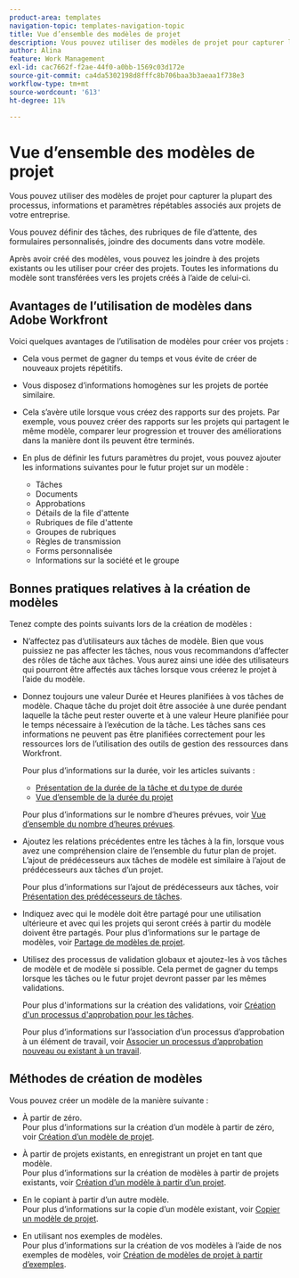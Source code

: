 ```yaml
---
product-area: templates
navigation-topic: templates-navigation-topic
title: Vue d’ensemble des modèles de projet
description: Vous pouvez utiliser des modèles de projet pour capturer la plupart des processus, informations et paramètres répétables associés aux projets de votre entreprise.
author: Alina
feature: Work Management
exl-id: cac7662f-f2ae-44f0-a0bb-1569c03d172e
source-git-commit: ca4da5302198d8fffc8b706baa3b3aeaa1f738e3
workflow-type: tm+mt
source-wordcount: '613'
ht-degree: 11%

---
```


# Vue d’ensemble des modèles de projet

<!-- Audited: 12/2023 -->

Vous pouvez utiliser des modèles de projet pour capturer la plupart des processus, informations et paramètres répétables associés aux projets de votre entreprise.

Vous pouvez définir des tâches, des rubriques de file d’attente, des formulaires personnalisés, joindre des documents dans votre modèle.

Après avoir créé des modèles, vous pouvez les joindre à des projets existants ou les utiliser pour créer des projets. Toutes les informations du modèle sont transférées vers les projets créés à l’aide de celui-ci.

## Avantages de l’utilisation de modèles dans Adobe Workfront

Voici quelques avantages de l’utilisation de modèles pour créer vos projets :

* Cela vous permet de gagner du temps et vous évite de créer de nouveaux projets répétitifs.
* Vous disposez d’informations homogènes sur les projets de portée similaire.
* Cela s’avère utile lorsque vous créez des rapports sur des projets. Par exemple, vous pouvez créer des rapports sur les projets qui partagent le même modèle, comparer leur progression et trouver des améliorations dans la manière dont ils peuvent être terminés.
* En plus de définir les futurs paramètres du projet, vous pouvez ajouter les informations suivantes pour le futur projet sur un modèle :

   * Tâches
   * Documents
   * Approbations
   * Détails de la file d&#39;attente
   * Rubriques de file d&#39;attente
   * Groupes de rubriques
   * Règles de transmission
   * Forms personnalisée
   * Informations sur la société et le groupe

## Bonnes pratiques relatives à la création de modèles

<!--
<p data-mc-conditions="QuicksilverOrClassic.Draft mode">(NOTE:this is not an extensive list, but we are updating it as we go.)</p>
-->

Tenez compte des points suivants lors de la création de modèles :

* N’affectez pas d’utilisateurs aux tâches de modèle. Bien que vous puissiez ne pas affecter les tâches, nous vous recommandons d’affecter des rôles de tâche aux tâches. Vous aurez ainsi une idée des utilisateurs qui pourront être affectés aux tâches lorsque vous créerez le projet à l’aide du modèle.
* Donnez toujours une valeur Durée et Heures planifiées à vos tâches de modèle. Chaque tâche du projet doit être associée à une durée pendant laquelle la tâche peut rester ouverte et à une valeur Heure planifiée pour le temps nécessaire à l’exécution de la tâche. Les tâches sans ces informations ne peuvent pas être planifiées correctement pour les ressources lors de l’utilisation des outils de gestion des ressources dans Workfront.

  Pour plus d’informations sur la durée, voir les articles suivants :

   * [Présentation de la durée de la tâche et du type de durée](../../../manage-work/tasks/taskdurtn/task-duration-and-duration-type.md)
   * [Vue d’ensemble de la durée du projet](../../../manage-work/projects/planning-a-project/project-duration.md)

  Pour plus d’informations sur le nombre d’heures prévues, voir [Vue d’ensemble du nombre d’heures prévues](../../../manage-work/tasks/task-information/planned-hours.md).

* Ajoutez les relations précédentes entre les tâches à la fin, lorsque vous avez une compréhension claire de l’ensemble du futur plan de projet. L’ajout de prédécesseurs aux tâches de modèle est similaire à l’ajout de prédécesseurs aux tâches d’un projet.

  Pour plus d’informations sur l’ajout de prédécesseurs aux tâches, voir [Présentation des prédécesseurs de tâches](../../../manage-work/tasks/use-prdcssrs/predecessors-overview.md).

* Indiquez avec qui le modèle doit être partagé pour une utilisation ultérieure et avec qui les projets qui seront créés à partir du modèle doivent être partagés. Pour plus d’informations sur le partage de modèles, voir [Partage de modèles de projet](../../../manage-work/projects/create-and-manage-templates/share-project-template.md).
* Utilisez des processus de validation globaux et ajoutez-les à vos tâches de modèle et de modèle si possible. Cela permet de gagner du temps lorsque les tâches ou le futur projet devront passer par les mêmes validations.

  Pour plus d&#39;informations sur la création des validations, voir [Création d&#39;un processus d&#39;approbation pour les tâches](../../../administration-and-setup/customize-workfront/configure-approval-milestone-processes/create-approval-processes.md).

  Pour plus d’informations sur l’association d’un processus d’approbation à un élément de travail, voir [Associer un processus d’approbation nouveau ou existant à un travail](../../../review-and-approve-work/manage-approvals/associate-approval-with-work.md).

## Méthodes de création de modèles

Vous pouvez créer un modèle de la manière suivante :

* À partir de zéro.\
  Pour plus d’informations sur la création d’un modèle à partir de zéro, voir [Création d’un modèle de projet](../../../manage-work/projects/create-and-manage-templates/create-template.md).

* À partir de projets existants, en enregistrant un projet en tant que modèle.\
  Pour plus d’informations sur la création de modèles à partir de projets existants, voir [Création d’un modèle à partir d’un projet](../../../manage-work/projects/create-and-manage-templates/create-template-from-project.md).

* En le copiant à partir d’un autre modèle.\
  Pour plus d’informations sur la copie d’un modèle existant, voir [Copier un modèle de projet](../../../manage-work/projects/create-and-manage-templates/copy-template.md).

* En utilisant nos exemples de modèles.\
  Pour plus d’informations sur la création de vos modèles à l’aide de nos exemples de modèles, voir [Création de modèles de projet à partir d’exemples](../../../manage-work/projects/create-and-manage-templates/create-templates-from-examples.md).
